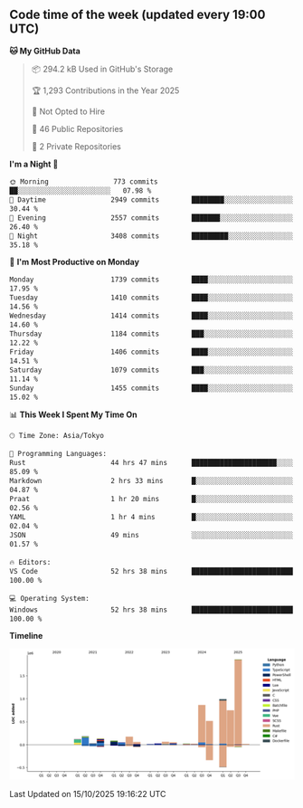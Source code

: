 ## Code time of the week (updated every 19:00 UTC)

<!--START_SECTION:waka-->
**🐱 My GitHub Data** 

> 📦 294.2 kB Used in GitHub's Storage 
 > 
> 🏆 1,293 Contributions in the Year 2025
 > 
> 🚫 Not Opted to Hire
 > 
> 📜 46 Public Repositories 
 > 
> 🔑 2 Private Repositories 
 > 
**I'm a Night 🦉** 

```text
🌞 Morning                773 commits         ██░░░░░░░░░░░░░░░░░░░░░░░   07.98 % 
🌆 Daytime                2949 commits        ████████░░░░░░░░░░░░░░░░░   30.44 % 
🌃 Evening                2557 commits        ███████░░░░░░░░░░░░░░░░░░   26.40 % 
🌙 Night                  3408 commits        █████████░░░░░░░░░░░░░░░░   35.18 % 
```
📅 **I'm Most Productive on Monday** 

```text
Monday                   1739 commits        ████░░░░░░░░░░░░░░░░░░░░░   17.95 % 
Tuesday                  1410 commits        ████░░░░░░░░░░░░░░░░░░░░░   14.56 % 
Wednesday                1414 commits        ████░░░░░░░░░░░░░░░░░░░░░   14.60 % 
Thursday                 1184 commits        ███░░░░░░░░░░░░░░░░░░░░░░   12.22 % 
Friday                   1406 commits        ████░░░░░░░░░░░░░░░░░░░░░   14.51 % 
Saturday                 1079 commits        ███░░░░░░░░░░░░░░░░░░░░░░   11.14 % 
Sunday                   1455 commits        ████░░░░░░░░░░░░░░░░░░░░░   15.02 % 
```


📊 **This Week I Spent My Time On** 

```text
🕑︎ Time Zone: Asia/Tokyo

💬 Programming Languages: 
Rust                     44 hrs 47 mins      █████████████████████░░░░   85.09 % 
Markdown                 2 hrs 33 mins       █░░░░░░░░░░░░░░░░░░░░░░░░   04.87 % 
Praat                    1 hr 20 mins        █░░░░░░░░░░░░░░░░░░░░░░░░   02.56 % 
YAML                     1 hr 4 mins         █░░░░░░░░░░░░░░░░░░░░░░░░   02.04 % 
JSON                     49 mins             ░░░░░░░░░░░░░░░░░░░░░░░░░   01.57 % 

🔥 Editors: 
VS Code                  52 hrs 38 mins      █████████████████████████   100.00 % 

💻 Operating System: 
Windows                  52 hrs 38 mins      █████████████████████████   100.00 % 
```

**Timeline**

![Lines of Code chart](https://raw.githubusercontent.com/SARDONYX-sard/SARDONYX-sard/main/assets/bar_graph.png)


 Last Updated on 15/10/2025 19:16:22 UTC
<!--END_SECTION:waka-->